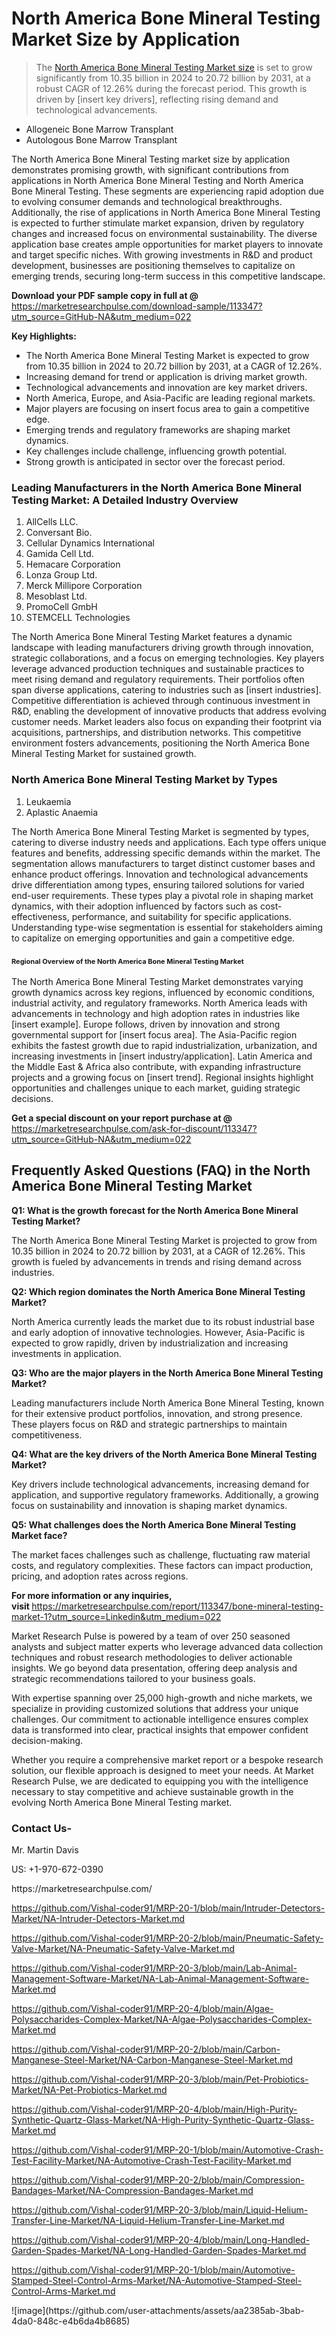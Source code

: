 <h1>North America Bone Mineral Testing Market&nbsp;Size by Application</h1><blockquote><p>The <a href="https://marketresearchpulse.com/download-sample/113347?utm_source=GitHub-NA&amp;utm_medium=022">North America Bone Mineral Testing Market size</a> is set to grow significantly from 10.35 billion in 2024 to 20.72 billion by 2031, at a robust CAGR of 12.26% during the forecast period. This growth is driven by [insert key drivers], reflecting rising demand and technological advancements.</p></blockquote><ul><li>Allogeneic Bone Marrow Transplant<li> Autologous Bone Marrow Transplant</li></ul><p>The North America Bone Mineral Testing market size by application demonstrates promising growth, with significant contributions from applications in North America Bone Mineral Testing and North America Bone Mineral Testing. These segments are experiencing rapid adoption due to evolving consumer demands and technological breakthroughs. Additionally, the rise of applications in North America Bone Mineral Testing is expected to further stimulate market expansion, driven by regulatory changes and increased focus on environmental sustainability. The diverse application base creates ample opportunities for market players to innovate and target specific niches. With growing investments in R&D and product development, businesses are positioning themselves to capitalize on emerging trends, securing long-term success in this competitive landscape.</p><p><strong>Download your PDF sample copy in full at @ </strong><a href="https://marketresearchpulse.com/download-sample/113347?utm_source=GitHub-NA&amp;utm_medium=022">https://marketresearchpulse.com/download-sample/113347?utm_source=GitHub-NA&amp;utm_medium=022</a></p><p><strong>Key Highlights: </strong></p><ul><li>The North America Bone Mineral Testing Market is expected to grow from 10.35 billion in 2024 to 20.72 billion by 2031, at a CAGR of 12.26%.</li><li>Increasing demand for trend or application is driving market growth.</li><li>Technological advancements and innovation are key market drivers.</li><li>North America, Europe, and Asia-Pacific are leading regional markets.</li><li>Major players are focusing on insert focus area to gain a competitive edge.</li><li>Emerging trends and regulatory frameworks are shaping market dynamics.</li><li>Key challenges include challenge, influencing growth potential.</li><li>Strong growth is anticipated in sector over the forecast period.</li></ul><h3>Leading Manufacturers in the North America Bone Mineral Testing Market: A Detailed Industry Overview</h3><ol><li>AllCells LLC.</li><li>Conversant Bio.</li><li>Cellular Dynamics International</li><li>Gamida Cell Ltd.</li><li>Hemacare Corporation</li><li>Lonza Group Ltd.</li><li>Merck Millipore Corporation</li><li>Mesoblast Ltd.</li><li>PromoCell GmbH</li><li>STEMCELL Technologies</li></ol><div class="flex max-w-full flex-col flex-grow"><div class="min-h-8 text-message flex w-full flex-col items-end gap-2 whitespace-normal break-words [.text-message+&amp;]:mt-5" dir="auto" data-message-author-role="assistant" data-message-id="fd8432e4-4910-450d-b182-61b7bfb0a01f" data-message-model-slug="gpt-4o"><div class="flex w-full flex-col gap-1 empty:hidden first:pt-[3px]"><div class="markdown prose w-full break-words dark:prose-invert light"><p>The North America Bone Mineral Testing Market features a dynamic landscape with leading manufacturers driving growth through innovation, strategic collaborations, and a focus on emerging technologies. Key players leverage advanced production techniques and sustainable practices to meet rising demand and regulatory requirements. Their portfolios often span diverse applications, catering to industries such as [insert industries]. Competitive differentiation is achieved through continuous investment in R&amp;D, enabling the development of innovative products that address evolving customer needs. Market leaders also focus on expanding their footprint via acquisitions, partnerships, and distribution networks. This competitive environment fosters advancements, positioning the North America Bone Mineral Testing Market for sustained growth.</p></div></div></div></div><h3>North America Bone Mineral Testing Market by Types</h3><ol><li>Leukaemia<li> Aplastic Anaemia</li></ol><div class="flex max-w-full flex-col flex-grow"><div class="min-h-8 text-message flex w-full flex-col items-end gap-2 whitespace-normal break-words [.text-message+&amp;]:mt-5" dir="auto" data-message-author-role="assistant" data-message-id="084470be-0bb7-4664-bddf-5156b4f41249" data-message-model-slug="gpt-4o-mini"><div class="flex w-full flex-col gap-1 empty:hidden first:pt-[3px]"><div class="markdown prose w-full break-words dark:prose-invert light"><p>The North America Bone Mineral Testing Market is segmented by types, catering to diverse industry needs and applications. Each type offers unique features and benefits, addressing specific demands within the market. The segmentation allows manufacturers to target distinct customer bases and enhance product offerings. Innovation and technological advancements drive differentiation among types, ensuring tailored solutions for varied end-user requirements. These types play a pivotal role in shaping market dynamics, with their adoption influenced by factors such as cost-effectiveness, performance, and suitability for specific applications. Understanding type-wise segmentation is essential for stakeholders aiming to capitalize on emerging opportunities and gain a competitive edge.</p></div></div></div></div><h3><span style="font-size: 11px;">Regional Overview of the North America Bone Mineral Testing Market</span></h3><div class="flex max-w-full flex-col flex-grow"><div class="min-h-8 text-message flex w-full flex-col items-end gap-2 whitespace-normal break-words [.text-message+&amp;]:mt-5" dir="auto" data-message-author-role="assistant" data-message-id="e9038762-ce64-4e30-91c9-9bd413514231" data-message-model-slug="gpt-4o-mini"><div class="flex w-full flex-col gap-1 empty:hidden first:pt-[3px]"><div class="markdown prose w-full break-words dark:prose-invert light"><p>The North America Bone Mineral Testing Market demonstrates varying growth dynamics across key regions, influenced by economic conditions, industrial activity, and regulatory frameworks. North America leads with advancements in technology and high adoption rates in industries like [insert example]. Europe follows, driven by innovation and strong governmental support for [insert focus area]. The Asia-Pacific region exhibits the fastest growth due to rapid industrialization, urbanization, and increasing investments in [insert industry/application]. Latin America and the Middle East &amp; Africa also contribute, with expanding infrastructure projects and a growing focus on [insert trend]. Regional insights highlight opportunities and challenges unique to each market, guiding strategic decisions.</p></div></div></div></div><p><strong>Get a special discount on your report purchase at @ </strong><a href="https://marketresearchpulse.com/ask-for-discount/113347?utm_source=GitHub-NA&amp;utm_medium=022">https://marketresearchpulse.com/ask-for-discount/113347?utm_source=GitHub-NA&amp;utm_medium=022</a></p><h2>Frequently Asked Questions (FAQ) in the North America Bone Mineral Testing Market</h2><p><strong>Q1: What is the growth forecast for the North America Bone Mineral Testing Market?</strong></p><p>The North America Bone Mineral Testing Market is projected to grow from 10.35 billion in 2024 to 20.72 billion by 2031, at a CAGR of 12.26%. This growth is fueled by advancements in trends and rising demand across industries.</p><p><strong>Q2: Which region dominates the North America Bone Mineral Testing Market?</strong></p><p>North America currently leads the market due to its robust industrial base and early adoption of innovative technologies. However, Asia-Pacific is expected to grow rapidly, driven by industrialization and increasing investments in application.</p><p><strong>Q3: Who are the major players in the North America Bone Mineral Testing Market?</strong></p><p>Leading manufacturers include North America Bone Mineral Testing, known for their extensive product portfolios, innovation, and strong presence. These players focus on R&amp;D and strategic partnerships to maintain competitiveness.</p><p><strong>Q4: What are the key drivers of the North America Bone Mineral Testing Market?</strong></p><p>Key drivers include technological advancements, increasing demand for application, and supportive regulatory frameworks. Additionally, a growing focus on sustainability and innovation is shaping market dynamics.</p><p><strong>Q5: What challenges does the North America Bone Mineral Testing Market face?</strong></p><p>The market faces challenges such as challenge, fluctuating raw material costs, and regulatory complexities. These factors can impact production, pricing, and adoption rates across regions.</p><p><strong>For more information or any inquiries, visit&nbsp;</strong><a href="https://marketresearchpulse.com/report/113347/bone-mineral-testing-market-1?utm_source=Linkedin&utm_medium=022">https://marketresearchpulse.com/report/113347/bone-mineral-testing-market-1?utm_source=Linkedin&utm_medium=022</a></p><p>Market Research Pulse is powered by a team of over 250 seasoned analysts and subject matter experts who leverage advanced data collection techniques and robust research methodologies to deliver actionable insights. We go beyond data presentation, offering deep analysis and strategic recommendations tailored to your business goals.</p><p>With expertise spanning over 25,000 high-growth and niche markets, we specialize in providing customized solutions that address your unique challenges. Our commitment to actionable intelligence ensures complex data is transformed into clear, practical insights that empower confident decision-making.</p><p>Whether you require a comprehensive market report or a bespoke research solution, our flexible approach is designed to meet your needs. At Market Research Pulse, we are dedicated to equipping you with the intelligence necessary to stay competitive and achieve sustainable growth in the evolving North America Bone Mineral Testing market.</p><h3><strong>Contact Us-</strong></h3><p>Mr. Martin Davis</p><p>US: +1-970-672-0390</p><p>https://marketresearchpulse.com/</p><p><a href="https://github.com/Vishal-coder91/MRP-20-1/blob/main/Intruder-Detectors-Market/NA-Intruder-Detectors-Market.md">https://github.com/Vishal-coder91/MRP-20-1/blob/main/Intruder-Detectors-Market/NA-Intruder-Detectors-Market.md</a></p><p><a href="https://github.com/Vishal-coder91/MRP-20-2/blob/main/Pneumatic-Safety-Valve-Market/NA-Pneumatic-Safety-Valve-Market.md">https://github.com/Vishal-coder91/MRP-20-2/blob/main/Pneumatic-Safety-Valve-Market/NA-Pneumatic-Safety-Valve-Market.md</a></p><p><a href="https://github.com/Vishal-coder91/MRP-20-3/blob/main/Lab-Animal-Management-Software-Market/NA-Lab-Animal-Management-Software-Market.md">https://github.com/Vishal-coder91/MRP-20-3/blob/main/Lab-Animal-Management-Software-Market/NA-Lab-Animal-Management-Software-Market.md</a></p><p><a href="https://github.com/Vishal-coder91/MRP-20-4/blob/main/Algae-Polysaccharides-Complex-Market/NA-Algae-Polysaccharides-Complex-Market.md">https://github.com/Vishal-coder91/MRP-20-4/blob/main/Algae-Polysaccharides-Complex-Market/NA-Algae-Polysaccharides-Complex-Market.md</a></p><p><a href="https://github.com/Vishal-coder91/MRP-20-2/blob/main/Carbon-Manganese-Steel-Market/NA-Carbon-Manganese-Steel-Market.md">https://github.com/Vishal-coder91/MRP-20-2/blob/main/Carbon-Manganese-Steel-Market/NA-Carbon-Manganese-Steel-Market.md</a></p><p><a href="https://github.com/Vishal-coder91/MRP-20-3/blob/main/Pet-Probiotics-Market/NA-Pet-Probiotics-Market.md">https://github.com/Vishal-coder91/MRP-20-3/blob/main/Pet-Probiotics-Market/NA-Pet-Probiotics-Market.md</a></p><p><a href="https://github.com/Vishal-coder91/MRP-20-4/blob/main/High-Purity-Synthetic-Quartz-Glass-Market/NA-High-Purity-Synthetic-Quartz-Glass-Market.md">https://github.com/Vishal-coder91/MRP-20-4/blob/main/High-Purity-Synthetic-Quartz-Glass-Market/NA-High-Purity-Synthetic-Quartz-Glass-Market.md</a></p><p><a href="https://github.com/Vishal-coder91/MRP-20-1/blob/main/Automotive-Crash-Test-Facility-Market/NA-Automotive-Crash-Test-Facility-Market.md">https://github.com/Vishal-coder91/MRP-20-1/blob/main/Automotive-Crash-Test-Facility-Market/NA-Automotive-Crash-Test-Facility-Market.md</a></p><p><a href="https://github.com/Vishal-coder91/MRP-20-2/blob/main/Compression-Bandages-Market/NA-Compression-Bandages-Market.md">https://github.com/Vishal-coder91/MRP-20-2/blob/main/Compression-Bandages-Market/NA-Compression-Bandages-Market.md</a></p><p><a href="https://github.com/Vishal-coder91/MRP-20-3/blob/main/Liquid-Helium-Transfer-Line-Market/NA-Liquid-Helium-Transfer-Line-Market.md">https://github.com/Vishal-coder91/MRP-20-3/blob/main/Liquid-Helium-Transfer-Line-Market/NA-Liquid-Helium-Transfer-Line-Market.md</a></p><p><a href="https://github.com/Vishal-coder91/MRP-20-4/blob/main/Long-Handled-Garden-Spades-Market/NA-Long-Handled-Garden-Spades-Market.md">https://github.com/Vishal-coder91/MRP-20-4/blob/main/Long-Handled-Garden-Spades-Market/NA-Long-Handled-Garden-Spades-Market.md</a></p><p><a href="https://github.com/Vishal-coder91/MRP-20-1/blob/main/Automotive-Stamped-Steel-Control-Arms-Market/NA-Automotive-Stamped-Steel-Control-Arms-Market.md">https://github.com/Vishal-coder91/MRP-20-1/blob/main/Automotive-Stamped-Steel-Control-Arms-Market/NA-Automotive-Stamped-Steel-Control-Arms-Market.md</a></p>
![image](https://github.com/user-attachments/assets/aa2385ab-3bab-4da0-848c-e4b6da4b8685)
